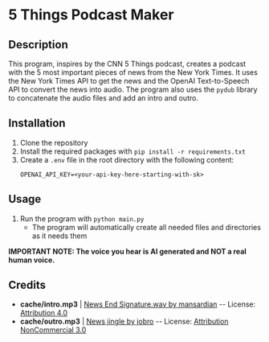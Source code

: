 # 5 Things Podcast Maker

## Description
This program, inspires by the CNN 5 Things podcast, creates a podcast with the 5 most important pieces of news from the New York Times. It uses the New York Times API to get the news and the OpenAI Text-to-Speech API to convert the news into audio. The program also uses the `pydub` library to concatenate the audio files and add an intro and outro.

## Installation
1. Clone the repository
2. Install the required packages with `pip install -r requirements.txt`
3. Create a `.env` file in the root directory with the following content:
    ```
    OPENAI_API_KEY=<your-api-key-here-starting-with-sk>
    ```

## Usage
1. Run the program with `python main.py`
    - The program will automatically create all needed files and directories as it needs them

**IMPORTANT NOTE: The voice you hear is AI generated and NOT a real human voice.**

## Credits
- **cache/intro.mp3** | [News End Signature.wav by mansardian](https://freesound.org/s/61322/) -- License: [Attribution 4.0](https://creativecommons.org/licenses/by/4.0/)
- **cache/outro.mp3** | [News jingle by jobro](https://freesound.org/s/169214/) -- License: [Attribution NonCommercial 3.0](https://creativecommons.org/licenses/by-nc/3.0/)
